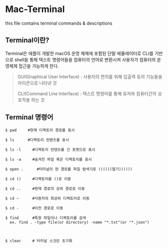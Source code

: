 # Mac-Terminal
this file contains terminal commands &amp; descriptions

## Terminal이란?

Terminal은 애플이 개발한 macOS 운영 체제에 포함된 단말 에뮬레이터로 CLI를 기반으로 shell을 통해 텍스트 명령어들을 컴퓨터의 언어로 변환시켜 사용자가 컴퓨터의 운영체제 접근을 가능하게 한다.

> GUI(Graphical User Interface) : 사용자의 편의를 위해 입출력 등의 기능들을 아이콘으로 나타낸 것 
> 
> CLI(Command Line Interface) : 텍스트 명령어를 통해 유저와 컴퓨터간의 상호작용 하는 것

## Terminal 명령어 

```
$ pwd     #현재 디렉토리 경로를 표시 

$ ls      #디렉토리 컨텐츠를 표시

$ ls -l     #디렉토리 컨텐츠를 긴 포멧으로 표시

$ ls -a     #숨겨진 파일 혹은 디렉토리를 표시

$ open .      #터미널의 현 경로를 파일 탐색기로 ((((((열기))))))

$ cd ()     #디렉토리를 ()로 이동

$ cd ..     #현재 경로의 상위 경로로 이동 

$ cd ~      #사용자의 최상위 디렉토리로 이동

$ cd -      #이전 경로로 이동

$ find      #특정 파일이나 디렉토리를 검색
  ex. find . -type file(or directory) -name "*.txt"(or "*.json")



$ clear     # 터미널 스크린 초기화
```
